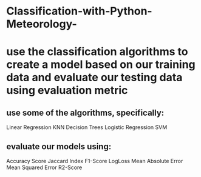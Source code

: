 # Classification-with-Python-Meteorology-

# use the classification algorithms to create a model based on our training data and evaluate our testing data using evaluation metric

## use some of the algorithms, specifically:

Linear Regression
KNN
Decision Trees
Logistic Regression
SVM

## evaluate our models using:

Accuracy Score
Jaccard Index
F1-Score
LogLoss
Mean Absolute Error
Mean Squared Error
R2-Score
